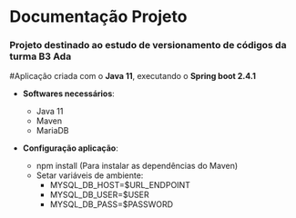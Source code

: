 # Documentação Projeto

### Projeto destinado ao estudo de versionamento de códigos da turma B3 Ada

#Aplicação criada com o **Java 11**, executando o **Spring boot 2.4.1**

- **Softwares necessários**:
  - Java 11
  - Maven
  - MariaDB

- **Configuração aplicação**:
  - npm install (Para instalar as dependências do Maven)
  - Setar variáveis de ambiente:
    - MYSQL_DB_HOST=$URL_ENDPOINT
    - MYSQL_DB_USER=$USER
    - MYSQL_DB_PASS=$PASSWORD